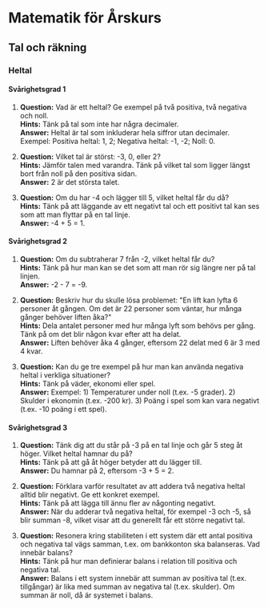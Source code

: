 # Matematik för Årskurs 
## Tal och räkning
### Heltal

#### Svårighetsgrad 1
1. **Question:** Vad är ett heltal? Ge exempel på två positiva, två negativa och noll.  
   **Hints:** Tänk på tal som inte har några decimaler.  
   **Answer:** Heltal är tal som inkluderar hela siffror utan decimaler. Exempel: Positiva heltal: 1, 2; Negativa heltal: -1, -2; Noll: 0.

2. **Question:** Vilket tal är störst: -3, 0, eller 2?  
   **Hints:** Jämför talen med varandra. Tänk på vilket tal som ligger längst bort från noll på den positiva sidan.  
   **Answer:** 2 är det största talet.

3. **Question:** Om du har -4 och lägger till 5, vilket heltal får du då?  
   **Hints:** Tänk på att läggande av ett negativt tal och ett positivt tal kan ses som att man flyttar på en tal linje.  
   **Answer:** -4 + 5 = 1.

#### Svårighetsgrad 2
1. **Question:** Om du subtraherar 7 från -2, vilket heltal får du?  
   **Hints:** Tänk på hur man kan se det som att man rör sig längre ner på tal linjen.  
   **Answer:** -2 - 7 = -9.

2. **Question:** Beskriv hur du skulle lösa problemet: "En lift kan lyfta 6 personer åt gången. Om det är 22 personer som väntar, hur många gånger behöver liften åka?"  
   **Hints:** Dela antalet personer med hur många lyft som behövs per gång. Tänk på om det blir någon kvar efter att ha delat.  
   **Answer:** Liften behöver åka 4 gånger, eftersom 22 delat med 6 är 3 med 4 kvar.

3. **Question:** Kan du ge tre exempel på hur man kan använda negativa heltal i verkliga situationer?  
   **Hints:** Tänk på väder, ekonomi eller spel.  
   **Answer:** Exempel: 1) Temperaturer under noll (t.ex. -5 grader). 2) Skulder i ekonomin (t.ex. -200 kr). 3) Poäng i spel som kan vara negativt (t.ex. -10 poäng i ett spel).

#### Svårighetsgrad 3
1. **Question:** Tänk dig att du står på -3 på en tal linje och går 5 steg åt höger. Vilket heltal hamnar du på?  
   **Hints:** Tänk på att gå åt höger betyder att du lägger till.  
   **Answer:** Du hamnar på 2, eftersom -3 + 5 = 2.

2. **Question:** Förklara varför resultatet av att addera två negativa heltal alltid blir negativt. Ge ett konkret exempel.  
   **Hints:** Tänk på att lägga till ännu fler av någonting negativt.  
   **Answer:** När du adderar två negativa heltal, för exempel -3 och -5, så blir summan -8, vilket visar att du generellt får ett större negativt tal.

3. **Question:** Resonera kring stabiliteten i ett system där ett antal positiva och negativa tal vägs samman, t.ex. om bankkonton ska balanseras. Vad innebär balans?  
   **Hints:** Tänk på hur man definierar balans i relation till positiva och negativa tal.  
   **Answer:** Balans i ett system innebär att summan av positiva tal (t.ex. tillgångar) är lika med summan av negativa tal (t.ex. skulder). Om summan är noll, då är systemet i balans.